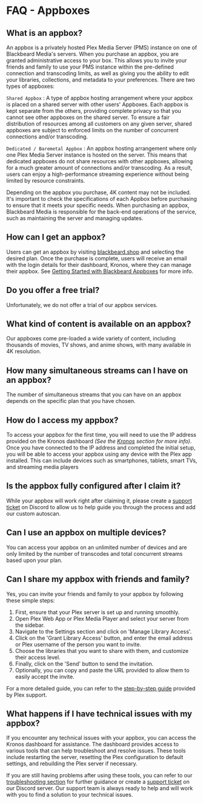 # FAQ - Appboxes

## What is an appbox?

An appbox is a privately hosted Plex Media Server (PMS) instance on one of Blackbeard Media's servers. When you purchase an appbox, you are granted administrative access to your box. This allows you to invite your friends and family to use your PMS instance within the pre-defined connection and transcoding limits, as well as giving you the ability to edit your libraries, collections, and metadata to your preferences. There are two types of appboxes:

`Shared Appbox` 
:    A type of appbox hosting arrangement where your appbox is placed on a shared server with other users' Appboxes. Each appbox is kept separate from the others, providing complete privacy so that you cannot see other appboxes on the shared server. To ensure a fair distribution of resources among all customers on any given server, shared appboxes are subject to enforced limits on the number of concurrent connections and/or transcoding.

`Dedicated / Baremetal Appbox` 
:    An appbox hosting arrangement where only one Plex Media Server instance is hosted on the server. This means that dedicated appboxes do not share resources with other appboxes, allowing for a much greater amount of connections and/or transcoding. As a result, users can enjoy a high-performance streaming experience without being limited by resource constraints.

Depending on the appbox you purchase, 4K content may not be included. It's important to check the specifications of each Appbox before purchasing to ensure that it meets your specific needs. When purchasing an appbox, Blackbeard Media is responsible for the back-end operations of the service, such as maintaining the server and managing updates.

## How can I get an appbox?

Users can get an appbox by visiting [blackbeard.shop](https://blackbeard.shop) and selecting the desired plan. Once the purchase is complete, users will receive an email with the login details for their dashboard, Kronos, where they can manage their appbox. See [Getting Started with Blackbeard Appboxes](/appboxes/getting-started) for more info.

## Do you offer a free trial?

Unfortunately, we do not offer a trial of our appbox services.

## What kind of content is available on an appbox?

Our appboxes come pre-loaded a wide variety of content, including thousands of movies, TV shows, and anime shows, with many available in 4K resolution.

## How many simultaneous streams can I have on an appbox?

The number of simultaneous streams that you can have on an appbox depends on the specific plan that you have chosen.

## How do I access my appbox?

To access your appbox for the first time, you will need to use the IP address provided on the Kronos dashboard *(See the [Kronos](/appboxes/kronos/#kronos-dashboard) section for more info)*. Once you have connected to the IP address and completed the initial setup, you will be able to access your appbox using any device with the Plex app installed. This can include devices such as smartphones, tablets, smart TVs, and streaming media players

## Is the appbox fully configured after I claim it?

While your appbox will work right after claiming it, please create a [support ticket](https://discord.com/channels/532304048200744982/921503213432242196) on Discord to allow us to help guide you through the process and add our custom autoscan.

## Can I use an appbox on multiple devices?

You can access your appbox on an unlimited number of devices and are only limited by the number of transcodes and total concurrent streams based upon your plan.

## Can I share my appbox with friends and family?

Yes, you can invite your friends and family to your appbox by following these simple steps:

1. First, ensure that your Plex server is set up and running smoothly.
2. Open Plex Web App or Plex Media Player and select your server from the sidebar.
3. Navigate to the Settings section and click on 'Manage Library Access'.
4. Click on the 'Grant Library Access' button, and enter the email address or Plex username of the person you want to invite.
5. Choose the libraries that you want to share with them, and customize their access level.
6. Finally, click on the 'Send' button to send the invitation.
7. Optionally, you can copy and paste the URL provided to allow them to easily accept the invite.

For a more detailed guide, you can refer to the [step-by-step guide](https://support.plex.tv/articles/201105738-creating-and-managing-server-shares/) provided by Plex support.

## What happens if I have technical issues with my appbox?

If you encounter any technical issues with your appbox, you can access the Kronos dashboard for assistance. The dashboard provides access to various tools that can help troubleshoot and resolve issues. These tools include restarting the server, resetting the Plex configuration to default settings, and rebuilding the Plex server if necessary.

If you are still having problems after using these tools, you can refer to our [troubleshooting section](/troubleshooting) for further guidance or create a [support ticket](https://discord.com/channels/532304048200744982/921503213432242196) on our Discord server. Our support team is always ready to help and will work with you to find a solution to your technical issues.
